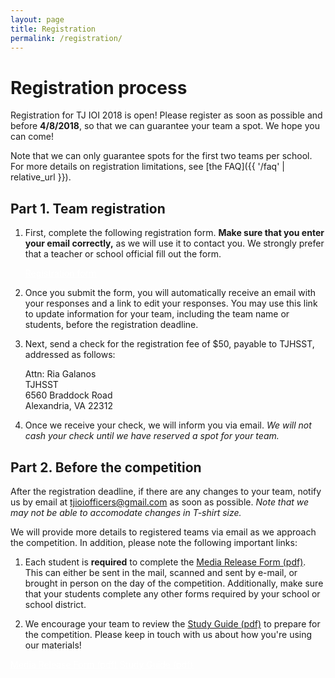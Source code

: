 ```yaml
---
layout: page
title: Registration
permalink: /registration/
---
```


# Registration process
<!--
Registration for TJ IOI 2018 closed on **TDB**
If you weren't able to register, we hope to see you next year!
-->

Registration for TJ IOI 2018 is open!
Please register as soon as possible and before **4/8/2018**, so that we can guarantee your team a spot. We hope you can come!

Note that we can only guarantee spots for the first two teams per school.
For more details on registration limitations, see [the FAQ]({{ '/faq' | relative_url }}).


## Part 1. Team registration

1.  <p>First, complete the following registration form.
    <strong>Make sure that you enter your email correctly,</strong> as we will use it to contact you.
    We strongly prefer that a teacher or school official fill out the form.</p>
    <p><a class="btn btn-success btn-lg" style="color: white" target="_blank"
        href="https://docs.google.com/forms/d/e/1FAIpQLSde37N9szF_qAfVQeLJRYRF59RjaP7GTx2dXr40xhS2GT7xUg/viewform">Registration form</a></p>
2.  <p>Once you submit the form, you will automatically receive an email with your responses
    and a link to edit your responses. You may use this link to update information for your team, including
    the team name or students, before the registration deadline.</p>
3.  <p>Next, send a check for the registration fee of $50, payable to TJHSST, addressed as follows:</p>
    <div class="panel panel-default">
        <div class="panel-body">
            Attn: Ria Galanos<br>
            TJHSST<br>
            6560 Braddock Road<br>
            Alexandria, VA 22312
        </div>
    </div>
4.  <p>Once we receive your check, we will inform you via email. 
    <em>We will not cash your check until we have reserved a spot for your team.</em></p>


## Part 2. Before the competition

<p>
    After the registration deadline, if there are any changes to your team,
    notify us by email at <a href="mailto:tjioiofficers@gmail.com">tjioiofficers@gmail.com</a> as soon as possible.
    <em>Note that we may not be able to accomodate changes in T-shirt size.</em>
</p>
<p>
    We will provide more details to registered teams via email as we approach the competition. In addition, please
    note the following important links:
</p>

1.  <p>Each student is <strong>required</strong> to complete the
    <a href="{{ '/materials/2018/MediaReleaseForm.pdf' | relative_url }}">Media Release Form (pdf)</a>.
    This can either be sent in the mail, scanned and sent by e-mail, or brought in person on the day of the competition.
    Additionally, make sure that your students complete any other forms required by your school or school district.</p>
2.  <p>We encourage your team to review the
    <a href="{{ '/materials/2017/StudyGuide.pdf' | relative_url }}">Study Guide (pdf)</a>
    to prepare for the competition. Please keep in touch with us about how you're using our materials!</p>

<p class="text-center">
    <a class="btn btn-danger btn-lg" style="color: white" target="_blank"
        href="{{ '/materials/2018/MediaReleaseForm.pdf' | relative_url }}">Media Release Form (pdf)</a>
    <a class="btn btn-success btn-lg" style="color: white" target="_blank"
        href="{{ '/materials/2017/StudyGuide.pdf' | relative_url }}">Study Guide (pdf)</a>
</p>


